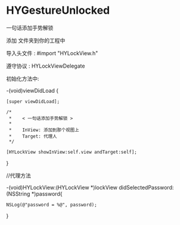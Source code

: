 
# HYGestureUnlocked

一句话添加手势解锁



添加 <HYUnlocked>文件夹到你的工程中





导入头文件 : #import "HYLockView.h"





遵守协议  :  HYLockViewDelegate






初始化方法中:



  
   -(void)viewDidLoad {
   
   
    [super viewDidLoad];
  
    /*
     *    < 一句话添加手势解锁 >
     *
     *    InView: 添加到那个视图上
     *    Target: 代理人
     */
    
    [HYLockView showInView:self.view andTarget:self];
}







//代理方法

-(void)HYLockView:(HYLockView *)lockView didSelectedPassword:(NSString *)password{
    
    NSLog(@"password = %@", password);
    
}




